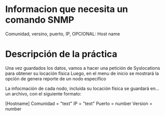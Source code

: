 # Informacion que necesita un comando SNMP

Comunidad, versino, puerto, IP, OPCIONAL: Host name

# Descripción de la práctica

Una vez guardados los datos, vamos a hacer una petición de Syslocations
para obtener su locación física
Luego, en el menu de inicio se mostrará la opción de genera reporte de un nodo específico

La infocmación de cada nodo, incluida su locación física se guardará en... un archivo, con el siguiente formato: 

[Hostname]
Comunidad = "text"
IP = "text"
Puerto = number
Version = number